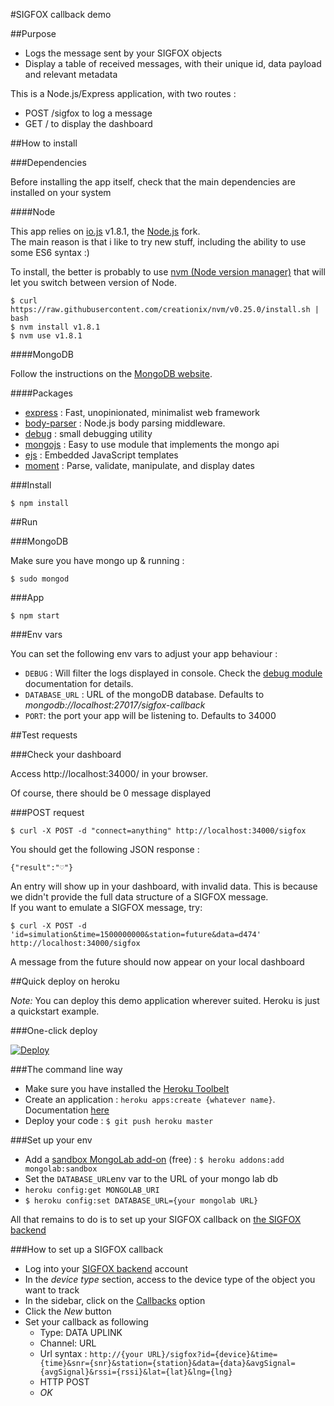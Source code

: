 #SIGFOX callback demo

##Purpose

* Logs the message sent by your SIGFOX objects
* Display a table of received messages, with their unique id, data payload and relevant metadata

This is a Node.js/Express application, with two routes :

* POST /sigfox to log a message
* GET / to display the dashboard


##How to install

###Dependencies

Before installing the app itself, check that the main dependencies are installed on your system

####Node

This app relies on [io.js](http://iojs.org) v1.8.1, the [Node.js](http://nodejs.org) fork.  
The main reason is that i like to try new stuff, including the ability to use some ES6 syntax :)

To install, the better is probably to use [nvm (Node version manager)](https://github.com/creationix/nvm) that will let you switch between version of Node.

```
$ curl https://raw.githubusercontent.com/creationix/nvm/v0.25.0/install.sh | bash
$ nvm install v1.8.1
$ nvm use v1.8.1
```

####MongoDB

Follow the instructions on the [MongoDB website](https://www.mongodb.org/downloads).


####Packages

* [express](http://expressjs.com) : Fast, unopinionated, minimalist web framework
* [body-parser](http://npmjs.com/body-parser) : Node.js body parsing middleware.
* [debug](http://npmjs.com/debug) : small debugging utility
* [mongojs](http://npmjs.com/mongojs) : Easy to use module that implements the mongo api
* [ejs](http://npmjs.com/ejs) : Embedded JavaScript templates
* [moment](http://npmjs.com/moment) : Parse, validate, manipulate, and display dates

###Install

````
$ npm install
````

##Run

###MongoDB

Make sure you have mongo up & running :

```
$ sudo mongod
```


###App
```
$ npm start
```

###Env vars

You can set the following env vars to adjust your app behaviour :

* `DEBUG` : Will filter the logs displayed in console. Check the [debug module](https://github.com/visionmedia/debug) documentation for details.
* `DATABASE_URL` : URL of the mongoDB database. Defaults to _mongodb://localhost:27017/sigfox-callback_
* `PORT`: the port your app will be listening to. Defaults to 34000


##Test requests

###Check your dashboard

Access http://localhost:34000/ in your browser.

Of course, there should be 0 message displayed 

###POST request

```
$ curl -X POST -d "connect=anything" http://localhost:34000/sigfox
```

You should get the following JSON response :
```
{"result":"♡"}
```

An entry will show up in your dashboard, with invalid data. This is because we didn't provide the full data structure of a SIGFOX message.  
If you want to emulate a SIGFOX message, try:  

```
$ curl -X POST -d 'id=simulation&time=1500000000&station=future&data=d474' http://localhost:34000/sigfox
```

A message from the future should now appear on your local dashboard

##Quick deploy on heroku


_Note:_ You can deploy this demo application wherever suited. Heroku is just a quickstart example.


###One-click deploy

[![Deploy](https://www.herokucdn.com/deploy/button.png)](https://heroku.com/deploy?template=https://github.com/nicolsc/sigfox-callback-demo/tree/master)

###The command line way 

* Make sure you have installed the [Heroku Toolbelt](https://toolbelt.heroku.com/)
* Create an application : `heroku apps:create {whatever name}`. Documentation [here](https://devcenter.heroku.com/articles/creating-apps)
* Deploy your code : `$ git push heroku master`

###Set up your env
* Add a [sandbox MongoLab add-on](https://elements.heroku.com/addons/mongolab#addon-docs) (free) : `$ heroku addons:add mongolab:sandbox`
* Set the `DATABASE_URL`env var to the URL of your mongo lab db
* `heroku config:get MONGOLAB_URI`
* `$ heroku config:set DATABASE_URL={your mongolab URL}`

All that remains to do is to set up your SIGFOX callback on [the SIGFOX backend](https://backend.sigfox.com)


###How to set up a SIGFOX callback

* Log into your [SIGFOX backend](http://backend.sigfox.com) account
* In the _device type_ section, access to the device type of the object you want to track
* In the sidebar, click on the [Callbacks](http://backend.sigfox.com/devictype/:key/callbacks) option
* Click the _New_ button
* Set your callback as following
  * Type: DATA UPLINK
  * Channel: URL
  * Url syntax :   `http://{your URL}/sigfox?id={device}&time={time}&snr={snr}&station={station}&data={data}&avgSignal={avgSignal}&rssi={rssi}&lat={lat}&lng={lng}`
  * HTTP POST
  * _OK_
  
